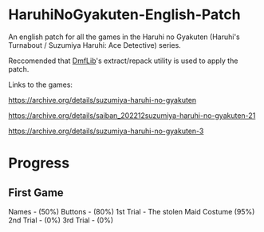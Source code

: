 # HaruhiNoGyakuten-English-Patch

An english patch for all the games in the Haruhi no Gyakuten (Haruhi's Turnabout / Suzumiya Haruhi: Ace Detective) series.

Reccomended that [DmfLib](https://github.com/morgana-x/dmfLib)'s extract/repack utility is used to apply the patch.

Links to the games:

https://archive.org/details/suzumiya-haruhi-no-gyakuten

https://archive.org/details/saiban_202212suzumiya-haruhi-no-gyakuten-21

https://archive.org/details/suzumiya-haruhi-no-gyakuten-3


# Progress

## First Game
Names - (50%)
Buttons - (80%)
1st Trial - The stolen Maid Costume (95%)
2nd Trial - (0%)
3rd Trial - (0%)
